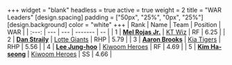 +++
widget = "blank"
headless = true
active = true
weight = 2
title = "WAR Leaders"
[design.spacing]
padding = ["50px", "25%", "0px", "25%"]
[design.background]
color = "white"
+++
| Rank | Name | Team | Position | WAR |
| :---: | --- | --- | ------- | -- |
| 1 | [**Mel Rojas Jr.**](/players/11380) | [KT Wiz](/teams/KTWiz) | RF | 6.25 |
| 2 | [**Dan Straily**](/players/13648) | [Lotte Giants](/teams/LotteGiants) | RHP | 5.79 |
| 3 | [**Aaron Brooks**](/players/13760) | [Kia Tigers](/teams/KiaTigers) | RHP | 5.56 |
| 4 | [**Lee Jung-hoo**](/players/10673) | [Kiwoom Heroes](/teams/KiwoomHeroes) | RF | 4.69 |
| 5 | [**Kim Ha-seong**](/players/5353) | [Kiwoom Heroes](/teams/KiwoomHeroes) | SS | 4.66 |
